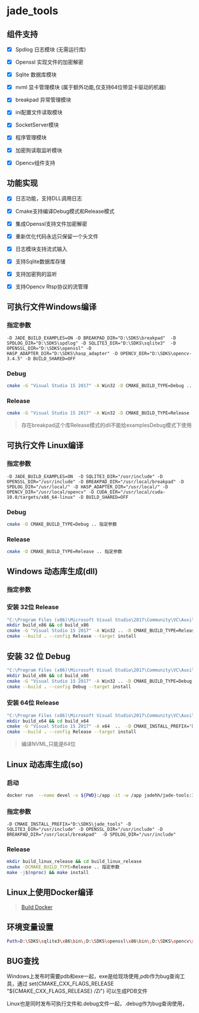 # jade_tools

## 组件支持
- [x] Spdlog 日志模块 (无需运行库)
- [x] Openssl 实现文件的加密解密 
- [x] Sqlite 数据库模块
- [x] nvml 显卡管理模块 (属于额外功能,仅支持64位带显卡驱动的机器)
- [x] breakpad 异常管理模块
- [x] ini配置文件读取模块
- [x] SocketServer模块
- [x] 程序管理模块
- [x] 加密狗读取监听模块  
- [x] Opencv组件支持


## 功能实现
- [x] 日志功能，支持DLL调用日志
- [x] Cmake支持编译Debug模式和Release模式
- [x] 集成Openssl支持文件加密解密
- [x] 重新优化代码永远只保留一个头文件
- [x] 日志模块支持流式输入
- [x] 支持Sqlite数据库存储
- [x] 支持加密狗的监听
- [x] 支持Opencv Rtsp协议的流管理


## 可执行文件Windows编译

### 指定参数

```text
-D JADE_BUILD_EXAMPLES=ON -D BREAKPAD_DIR="D:\SDKS\breakpad"  -D SPDLOG_DIR="D:\SDKS\spdlog" -D SQLITE3_DIR="D:\SDKS\sqlite3"  -D OPENSSL_DIR="D:\SDKS\openssl" -D HASP_ADAPTER_DIR="D:\SDKS\hasp_adapter" -D OPENCV_DIR="D:\SDKS\opencv-3.4.5" -D BUILD_SHARED=OFF 
```
### Debug

```bash
cmake -G "Visual Studio 15 2017" -A Win32 -D CMAKE_BUILD_TYPE=Debug .. 指定参数
```

### Release
```bash
cmake -G "Visual Studio 15 2017" -A Win32 -D CMAKE_BUILD_TYPE=Release .. 指定参数
```

> 存在breakpad这个库Release模式的dll不能给examplesDebug模式下使用

## 可执行文件 Linux编译

### 指定参数

```text
-D JADE_BUILD_EXAMPLES=ON  -D SQLITE3_DIR="/usr/include" -D OPENSSL_DIR="/usr/include" -D BREAKPAD_DIR="/usr/local/breakpad" -D SPDLOG_DIR="/usr/local/" -D HASP_ADAPTER_DIR="/usr/local/" -D OPENCV_DIR="/usr/local/opencv" -D CUDA_DIR="/usr/local/cuda-10.0/targets/x86_64-linux" -D BUILD_SHARED=OFF 
```
### Debug

```bash
cmake -D CMAKE_BUILD_TYPE=Debug .. 指定参数
```

### Release
```bash
cmake -D CMAKE_BUILD_TYPE=Release .. 指定参数
```





## Windows 动态库生成(dll)

### 指定参数

### 安装 32位 Release

```bash
"C:\Program Files (x86)\Microsoft Visual Studio\2017\Community\VC\Auxiliary\Build\vcvars32.bat"
mkdir build_x86 && cd build_x86 
cmake -G "Visual Studio 15 2017" -A Win32 .. -D CMAKE_BUILD_TYPE=Release -D CMAKE_INSTALL_PREFIX="D:\SDKS\jade_tools" -D BREAKPAD_DIR="D:\SDKS\breakpad"  -D SPDLOG_DIR="D:\SDKS\spdlog" -D SQLITE3_DIR="D:\SDKS\sqlite3"  -D OPENSSL_DIR="D:\SDKS\openssl" -D OPENCV_DIR="D:\SDKS\opencv"
cmake --build . --config Release --target install 
```

## 安装 32 位 Debug
```bash
"C:\Program Files (x86)\Microsoft Visual Studio\2017\Community\VC\Auxiliary\Build\vcvars32.bat"
mkdir build_x86 && cd build_x86 
cmake -G "Visual Studio 15 2017" -A Win32 .. -D CMAKE_BUILD_TYPE=Debug -D CMAKE_INSTALL_PREFIX="D:\SDKS\jade_tools" -D BREAKPAD_DIR="D:\SDKS\breakpad"  -D SPDLOG_DIR="D:\SDKS\spdlog" -D SQLITE3_DIR="D:\SDKS\sqlite3"  -D OPENSSL_DIR="D:\SDKS\openssl" -D OPENCV_DIR="D:\SDKS\opencv"
cmake --build . --config Debug --target install 
```
### 安装 64位 Release

```bash
"C:\Program Files (x86)\Microsoft Visual Studio\2017\Community\VC\Auxiliary\Build\vcvars64.bat"
mkdir build_x64 && cd build_x64
cmake -G "Visual Studio 15 2017" -A x64  ..  -D CMAKE_INSTALL_PREFIX="D:\SDKS\jade_tools-x64" -D BREAKPAD_DIR="D:\SDKS\breakpad-x64"  -D SPDLOG_DIR="D:\SDKS\spdlog-x64" -D SQLITE3_DIR="D:\SDKS\sqlite3-x64"  -D OPENSSL_DIR="D:\SDKS\openssl-x64" -D CUDA_DIR="C:\Program Files\NVIDIA GPU Computing Toolkit\CUDA\v11.8"
cmake --build . --config Release --target install 
```
> 编译NVML,只能是64位



## Linux 动态库生成(so)

### 启动
```bash
docker run  --name devel -v ${PWD}:/app -it -w /app jadehh/jade-tools:1.0.3-devel-ubuntu24.04 
```


### 指定参数
```text
-D CMAKE_INSTALL_PREFIX="D:\SDKS\jade_tools" -D SQLITE3_DIR="/usr/include" -D OPENSSL_DIR="/usr/include" -D BREAKPAD_DIR="/usr/local/breakpad"  -D SPDLOG_DIR="/usr/include"
```

### Release

```bash
mkdir build_linux_release && cd build_linux_release
cmake -DCMAKE_BUILD_TYPE=Release .. 指定参数
make -j$(nproc) && make install 
```


## Linux上使用Docker编译

> [Build Docker](.docker/devel/README.md)


## 环境变量设置
```bash
Path=D:\SDKS\sqlite3\x86\bin\;D:\SDKS\openssl\x86\bin\;D:\SDKS\opencv\x86\x86\vc15\bin
```


## BUG查找

Windows上发布时需要pdb和exe一起，exe是给现场使用,pdb作为bug查询工具，通过 set(CMAKE_CXX_FLAGS_RELEASE "${CMAKE_CXX_FLAGS_RELEASE} /Zi") 可以生成PDB文件

Linux也是同时发布可执行文件和.debug文件一起，.debug作为bug查询使用，


